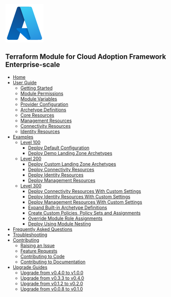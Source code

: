 ![caf-enterprise-scale](media/azure.svg)

## Terraform Module for Cloud Adoption Framework Enterprise-scale

- [Home][wiki_home]
- [User Guide][wiki_user_guide]
  - [Getting Started][wiki_getting_started]
  - [Module Permissions][wiki_module_permissions]
  - [Module Variables][wiki_module_variables]
  - [Provider Configuration][wiki_provider_configuration]
  - [Archetype Definitions][wiki_archetype_definitions]
  - [Core Resources][wiki_core_resources]
  - [Management Resources][wiki_management_resources]
  - [Connectivity Resources][wiki_connectivity_resources]
  - [Identity Resources][wiki_identity_resources]
- [Examples][wiki_examples]
  - [Level 100][wiki_examples_level_100]
    - [Deploy Default Configuration][wiki_deploy_default_configuration]
    - [Deploy Demo Landing Zone Archetypes][wiki_deploy_demo_landing_zone_archetypes]
  - [Level 200][wiki_examples_level_200]
    - [Deploy Custom Landing Zone Archetypes][wiki_deploy_custom_landing_zone_archetypes]
    - [Deploy Connectivity Resources][wiki_deploy_connectivity_resources]
    - [Deploy Identity Resources][wiki_deploy_identity_resources]
    - [Deploy Management Resources][wiki_deploy_management_resources]
  - [Level 300][wiki_examples_level_300]
    - [Deploy Connectivity Resources With Custom Settings][wiki_deploy_connectivity_resources_custom]
    - [Deploy Identity Resources With Custom Settings][wiki_deploy_identity_resources_custom]
    - [Deploy Management Resources With Custom Settings][wiki_deploy_management_resources_custom]
    - [Expand Built-in Archetype Definitions][wiki_expand_built_in_archetype_definitions]
    - [Create Custom Policies, Policy Sets and Assignments][wiki_create_custom_policies_policy_sets_and_assignments]
    - [Override Module Role Assignments][wiki_override_module_role_assignments]
    - [Deploy Using Module Nesting][wiki_deploy_using_module_nesting]
- [Frequently Asked Questions][wiki_frequently_asked_questions]
- [Troubleshooting][wiki_troubleshooting]
- [Contributing][wiki_contributing]
  - [Raising an Issue][wiki_raising_an_issue]
  - [Feature Requests][wiki_feature_requests]
  - [Contributing to Code][wiki_contributing_to_code]
  - [Contributing to Documentation][wiki_contributing_to_documentation]
- [Upgrade Guides][wiki_upgrade_from_v0_4_0_to_v1_0_0]
  - [Upgrade from v0.4.0 to v1.0.0][wiki_upgrade_from_v0_4_0_to_v1_0_0]
  - [Upgrade from v0.3.3 to v0.4.0][wiki_upgrade_from_v0_3_3_to_v0_4_0]
  - [Upgrade from v0.1.2 to v0.2.0][wiki_upgrade_from_v0_1_2_to_v0_2_0]
  - [Upgrade from v0.0.8 to v0.1.0][wiki_upgrade_from_v0_0_8_to_v0_1_0]

[//]: # "************************"
[//]: # "INSERT LINK LABELS BELOW"
[//]: # "************************"

[wiki_home]:                                  ./Home "Wiki - Home"
[wiki_user_guide]:                            ./User-Guide "Wiki - User Guide"
[wiki_getting_started]:                       ./%5BUser-Guide%5D-Getting-Started "Wiki - Getting Started"
[wiki_module_permissions]:                    ./%5BUser-Guide%5D-Module-Permissions "Wiki - Module Permissions"
[wiki_module_variables]:                      ./%5BUser-Guide%5D-Module-Variables "Wiki - Module Variables"
[wiki_provider_configuration]:                ./%5BUser-Guide%5D-Provider-Configuration "Wiki - Provider Configuration"
[wiki_archetype_definitions]:                 ./%5BUser-Guide%5D-Archetype-Definitions "Wiki - Archetype Definitions"
[wiki_core_resources]:                        ./%5BUser-Guide%5D-Core-Resources "Wiki - Core Resources"
[wiki_management_resources]:                  ./%5BUser-Guide%5D-Management-Resources "Wiki - Management Resources"
[wiki_connectivity_resources]:                ./%5BUser-Guide%5D-Connectivity-Resources "Wiki - Connectivity Resources"
[wiki_identity_resources]:                    ./%5BUser-Guide%5D-Identity-Resources "Wiki - Identity Resources"
[wiki_upgrade_from_v0_0_8_to_v0_1_0]:         ./%5BUser-Guide%5D-Upgrade-from-v0.0.8-to-v0.1.0 "Wiki - Upgrade from v0.0.8 to v0.1.0"
[wiki_upgrade_from_v0_1_2_to_v0_2_0]:         ./%5BUser-Guide%5D-Upgrade-from-v0.1.2-to-v0.2.0 "Wiki - Upgrade from v0.1.2 to v0.2.0"
[wiki_upgrade_from_v0_3_3_to_v0_4_0]:         ./%5BUser-Guide%5D-Upgrade-from-v0.3.3-to-v0.4.0 "Wiki - Upgrade from v0.3.3 to v0.4.0"
[wiki_upgrade_from_v0_4_0_to_v1_0_0]:         ./%5BUser-Guide%5D-Upgrade-from-v0.4.0-to-v1.0.0 "Wiki - Upgrade from v0.4.0 to v1.0.0"
[wiki_examples]:                              ./Examples "Wiki - Examples"
[wiki_examples_level_100]:                    ./Examples#advanced-level-100 "Wiki - Examples"
[wiki_examples_level_200]:                    ./Examples#advanced-level-200 "Wiki - Examples"
[wiki_examples_level_300]:                    ./Examples#advanced-level-300 "Wiki - Examples"
[wiki_deploy_default_configuration]:          ./%5BExamples%5D-Deploy-Default-Configuration "Wiki - Deploy Default Configuration"
[wiki_deploy_demo_landing_zone_archetypes]:   ./%5BExamples%5D-Deploy-Demo-Landing-Zone-Archetypes "Wiki - Deploy Demo Landing Zone Archetypes"
[wiki_deploy_custom_landing_zone_archetypes]: ./%5BExamples%5D-Deploy-Custom-Landing-Zone-Archetypes "Wiki - Deploy Custom Landing Zone Archetypes"
[wiki_deploy_management_resources]:           ./%5BExamples%5D-Deploy-Management-Resources "Wiki - Deploy Management Resources"
[wiki_deploy_management_resources_custom]:    ./%5BExamples%5D-Deploy-Management-Resources-With-Custom-Settings "Wiki - Deploy Management Resources With Custom Settings"
[wiki_deploy_connectivity_resources]:         ./%5BExamples%5D-Deploy-Connectivity-Resources "Wiki - Deploy Connectivity Resources"
[wiki_deploy_connectivity_resources_custom]:  ./%5BExamples%5D-Deploy-Connectivity-Resources-With-Custom-Settings "Wiki - Deploy Connectivity Resources With Custom Settings"
[wiki_deploy_identity_resources]:             ./%5BExamples%5D-Deploy-Identity-Resources "Wiki - Deploy Identity Resources"
[wiki_deploy_identity_resources_custom]:      ./%5BExamples%5D-Deploy-Identity-Resources-With-Custom-Settings "Wiki - Deploy Identity Resources With Custom Settings"
[wiki_deploy_using_module_nesting]:           ./%5BExamples%5D-Deploy-Using-Module-Nesting "Wiki - Deploy Using Module Nesting"
[wiki_frequently_asked_questions]:            ./Frequently-Asked-Questions "Wiki - Frequently Asked Questions"
[wiki_troubleshooting]:                       ./Troubleshooting "Wiki - Troubleshooting"
[wiki_contributing]:                          ./Contributing "Wiki - Contributing"
[wiki_raising_an_issue]:                      ./Raising-an-Issue "Wiki - Raising an Issue"
[wiki_feature_requests]:                      ./Feature-Requests "Wiki - Feature Requests"
[wiki_contributing_to_code]:                  ./Contributing-to-Code "Wiki - Contributing to Code"
[wiki_contributing_to_documentation]:         ./Contributing-to-Documentation "Wiki - Contributing to Documentation"
[wiki_expand_built_in_archetype_definitions]: ./%5BExamples%5D-Expand-Built-in-Archetype-Definitions "Wiki - Expand Built-in Archetype Definitions"
[wiki_override_module_role_assignments]:      ./%5BExamples%5D-Override-Module-Role-Assignments "Wiki - Override Module Role Assignments"
[wiki_create_custom_policies_policy_sets_and_assignments]:      ./%5BExamples%5D-Create-Custom-Policies-Policy-Sets-and-Assignments "Wiki - Create Custom Policies, Policy Sets and Assignments"
